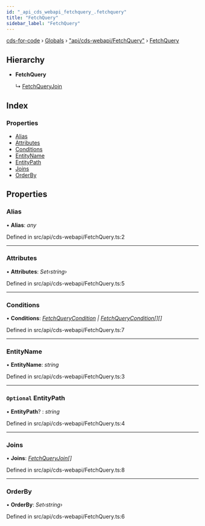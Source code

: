 ```yaml
---
id: "_api_cds_webapi_fetchquery_.fetchquery"
title: "FetchQuery"
sidebar_label: "FetchQuery"
---
```


[cds-for-code](../index.md) › [Globals](../globals.md) › ["api/cds-webapi/FetchQuery"](../modules/_api_cds_webapi_fetchquery_.md) › [FetchQuery](_api_cds_webapi_fetchquery_.fetchquery.md)

## Hierarchy

* **FetchQuery**

  ↳ [FetchQueryJoin](_api_cds_webapi_fetchquery_.fetchqueryjoin.md)

## Index

### Properties

* [Alias](_api_cds_webapi_fetchquery_.fetchquery.md#alias)
* [Attributes](_api_cds_webapi_fetchquery_.fetchquery.md#attributes)
* [Conditions](_api_cds_webapi_fetchquery_.fetchquery.md#conditions)
* [EntityName](_api_cds_webapi_fetchquery_.fetchquery.md#entityname)
* [EntityPath](_api_cds_webapi_fetchquery_.fetchquery.md#optional-entitypath)
* [Joins](_api_cds_webapi_fetchquery_.fetchquery.md#joins)
* [OrderBy](_api_cds_webapi_fetchquery_.fetchquery.md#orderby)

## Properties

###  Alias

• **Alias**: *any*

Defined in src/api/cds-webapi/FetchQuery.ts:2

___

###  Attributes

• **Attributes**: *Set‹string›*

Defined in src/api/cds-webapi/FetchQuery.ts:5

___

###  Conditions

• **Conditions**: *[FetchQueryCondition](_api_cds_webapi_fetchquery_.fetchquerycondition.md) | [FetchQueryCondition](_api_cds_webapi_fetchquery_.fetchquerycondition.md)[][]*

Defined in src/api/cds-webapi/FetchQuery.ts:7

___

###  EntityName

• **EntityName**: *string*

Defined in src/api/cds-webapi/FetchQuery.ts:3

___

### `Optional` EntityPath

• **EntityPath**? : *string*

Defined in src/api/cds-webapi/FetchQuery.ts:4

___

###  Joins

• **Joins**: *[FetchQueryJoin](_api_cds_webapi_fetchquery_.fetchqueryjoin.md)[]*

Defined in src/api/cds-webapi/FetchQuery.ts:8

___

###  OrderBy

• **OrderBy**: *Set‹string›*

Defined in src/api/cds-webapi/FetchQuery.ts:6
